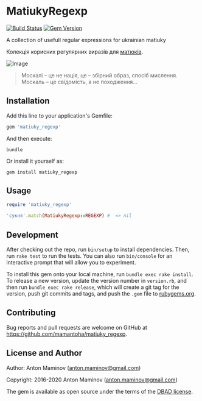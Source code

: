 # MatiukyRegexp

[![Build Status][travis_badge]][travis]
[![Gem Version][rubygems_badge]][rubygems]

A collection of usefull regular expressions for ukrainian matiuky

Колекція корисних регулярних виразів для [матюків](https://uk.wikipedia.org/wiki/Ненормативна_лексика).

![Image](https://raw.github.com/mamantoha/matiuky_regexp/master/image.png)

> Москалі – це не нація, це – збірний образ, спосіб мислення. Москаль – це свідомість, а не походження...

## Installation

Add this line to your application's Gemfile:

```ruby
gem 'matiuky_regexp'
```

And then execute:

```console
bundle
```

Or install it yourself as:

```console
gem install matiuky_regexp
```

## Usage

```ruby
require 'matiuky_regexp'

'сукня'.match(MatiukyRegexp::REGEXP) #  => nil
```

## Development

After checking out the repo, run `bin/setup` to install dependencies. Then, run `rake test` to run the tests. You can also run `bin/console` for an interactive prompt that will allow you to experiment.

To install this gem onto your local machine, run `bundle exec rake install`. To release a new version, update the version number in `version.rb`, and then run `bundle exec rake release`, which will create a git tag for the version, push git commits and tags, and push the `.gem` file to [rubygems.org](https://rubygems.org).

## Contributing

Bug reports and pull requests are welcome on GitHub at https://github.com/mamantoha/matiuky_regexp.

## License and Author

Author: Anton Maminov (anton.maminov@gmail.com)

Copyright: 2016-2020 Anton Maminov (anton.maminov@gmail.com)

The gem is available as open source under the terms of the [DBAD license](https://github.com/philsturgeon/dbad/blob/master/LICENSE.md).

[travis_badge]: http://img.shields.io/travis/mamantoha/matiuky_regexp.svg?style=flat
[travis]: https://travis-ci.org/mamantoha/matiuky_regexp
[rubygems_badge]: http://img.shields.io/gem/v/matiuky_regexp.svg?style=flat
[rubygems]: http://rubygems.org/gems/matiuky_regexp
